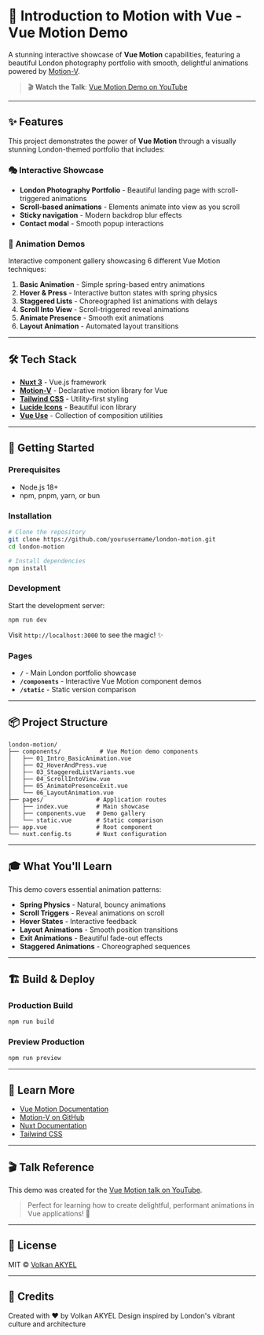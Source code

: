 # 🌆 Introduction to Motion with Vue - Vue Motion Demo

A stunning interactive showcase of **Vue Motion** capabilities, featuring a beautiful London photography portfolio with smooth, delightful animations powered by [Motion-V](https://motion-v.github.io/).

> 🎬 **Watch the Talk**: [Vue Motion Demo on YouTube](https://www.youtube.com/watch?v=lY-tKHzHARQ&t=2305s)

---

## ✨ Features

This project demonstrates the power of **Vue Motion** through a visually stunning London-themed portfolio that includes:

### 🎭 **Interactive Showcase**

- **London Photography Portfolio** - Beautiful landing page with scroll-triggered animations
- **Scroll-based animations** - Elements animate into view as you scroll
- **Sticky navigation** - Modern backdrop blur effects
- **Contact modal** - Smooth popup interactions

### 🎨 **Animation Demos**

Interactive component gallery showcasing 6 different Vue Motion techniques:

1. **Basic Animation** - Simple spring-based entry animations
2. **Hover & Press** - Interactive button states with spring physics
3. **Staggered Lists** - Choreographed list animations with delays
4. **Scroll Into View** - Scroll-triggered reveal animations
5. **Animate Presence** - Smooth exit animations
6. **Layout Animation** - Automated layout transitions

---

## 🛠️ Tech Stack

- **[Nuxt 3](https://nuxt.com/)** - Vue.js framework
- **[Motion-V](https://motion-v.github.io/)** - Declarative motion library for Vue
- **[Tailwind CSS](https://tailwindcss.com/)** - Utility-first styling
- **[Lucide Icons](https://lucide.dev/)** - Beautiful icon library
- **[Vue Use](https://vueuse.org/)** - Collection of composition utilities

---

## 🚀 Getting Started

### Prerequisites

- Node.js 18+
- npm, pnpm, yarn, or bun

### Installation

```bash
# Clone the repository
git clone https://github.com/yourusername/london-motion.git
cd london-motion

# Install dependencies
npm install
```

### Development

Start the development server:

```bash
npm run dev
```

Visit `http://localhost:3000` to see the magic! ✨

### Pages

- **`/`** - Main London portfolio showcase
- **`/components`** - Interactive Vue Motion component demos
- **`/static`** - Static version comparison

---

## 📦 Project Structure

```
london-motion/
├── components/           # Vue Motion demo components
│   ├── 01_Intro_BasicAnimation.vue
│   ├── 02_HoverAndPress.vue
│   ├── 03_StaggeredListVariants.vue
│   ├── 04_ScrollIntoView.vue
│   ├── 05_AnimatePresenceExit.vue
│   └── 06_LayoutAnimation.vue
├── pages/               # Application routes
│   ├── index.vue        # Main showcase
│   ├── components.vue   # Demo gallery
│   └── static.vue       # Static comparison
├── app.vue              # Root component
└── nuxt.config.ts       # Nuxt configuration
```

---

## 🎓 What You'll Learn

This demo covers essential animation patterns:

- **Spring Physics** - Natural, bouncy animations
- **Scroll Triggers** - Reveal animations on scroll
- **Hover States** - Interactive feedback
- **Layout Animations** - Smooth position transitions
- **Exit Animations** - Beautiful fade-out effects
- **Staggered Animations** - Choreographed sequences

---

## 🏗️ Build & Deploy

### Production Build

```bash
npm run build
```

### Preview Production

```bash
npm run preview
```

---

## 📖 Learn More

- [Vue Motion Documentation](https://motion-v.github.io/)
- [Motion-V on GitHub](https://github.com/motion-v/motion)
- [Nuxt Documentation](https://nuxt.com/docs/getting-started/introduction)
- [Tailwind CSS](https://tailwindcss.com/docs)

---

## 🎬 Talk Reference

This demo was created for the [Vue Motion talk on YouTube](https://www.youtube.com/watch?v=lY-tKHzHARQ&t=2305s).

> Perfect for learning how to create delightful, performant animations in Vue applications! 🚀

---

## 📄 License

MIT © [Volkan AKYEL](https://github.com/volkanakyel)

---

## 🙏 Credits

Created with ❤️ by Volkan AKYEL
Design inspired by London's vibrant culture and architecture
